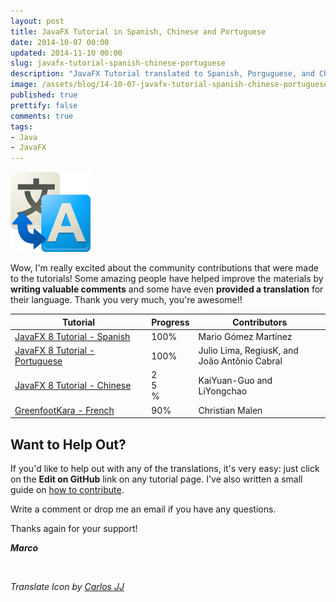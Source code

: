 ```yaml
---
layout: post
title: JavaFX Tutorial in Spanish, Chinese and Portuguese
date: 2014-10-07 00:00
updated: 2014-11-10 00:00
slug: javafx-tutorial-spanish-chinese-portuguese
description: "JavaFX Tutorial translated to Spanish, Porguguese, and Chinese."
image: /assets/blog/14-10-07-javafx-tutorial-spanish-chinese-portuguese/translate.png
published: true
prettify: false
comments: true
tags:
- Java
- JavaFX
---
```


<img class="center-block" src="/assets/blog/14-10-07-javafx-tutorial-spanish-chinese-portuguese/translate.png" alt="translate">

Wow, I'm really excited about the community contributions that were made to the tutorials! Some amazing people have helped improve the materials by **writing valuable comments** and some have even **provided a translation** for their language. Thank you very much, you're awesome!!


<table class="table">
  <thead>
    <tr>
      <th>Tutorial</th>
      <th>Progress</th>
      <th>Contributors</th>
    </tr>
  </thead>
  <tbody>
    <tr>
      <td>
        <a href="/library/javafx-8-tutorial/es/">JavaFX 8 Tutorial - Spanish</a>
      <td>
        <div class="progress">
          <div class="progress-bar" style="width: 100%;">100%</div>
        </div>
      </td>
      <td>Mario Gómez Martínez</td>
    </tr>
    <tr>
      <td>
        <a href="/library/javafx-8-tutorial/pt/">JavaFX 8 Tutorial - Portuguese</a>
      <td>
        <div class="progress">
          <div class="progress-bar" style="width: 100%;">100%</div>
        </div>
      </td>
      <td>Julio Lima, RegiusK, and <br>João Antônio Cabral</td>
    </tr>
    <tr>
      <td>
        <a href="/library/javafx-8-tutorial/zh-cn/">JavaFX 8 Tutorial - Chinese</a>
      <td>
        <div class="progress">
          <div class="progress-bar" style="width: 25%;">25%</div>
        </div>
      </td>
      <td>KaiYuan-Guo and LiYongchao</td>
    </tr>
    <tr>
      <td>
        <a href="/library/greenfoot-kara/fr/chapter1/">GreenfootKara - French</a>
      <td>
        <div class="progress">
          <div class="progress-bar" style="width: 90%;">90%</div>
        </div>
      </td>
      <td>Christian Malen</td>
    </tr>
  </tbody>
</table>


## Want to Help Out?

If you'd like to help out with any of the translations, it's very easy: just click on the **Edit on GitHub** link on any tutorial page. I've also written a small guide on [how to contribute](/library/how-to-contribute/).

Write a comment or drop me an email if you have any questions.

Thanks again for your support!

***Marco***

<br>

*Translate Icon by [Carlos JJ](http://carlosjj.deviantart.com/art/Google-JFK-Icons-ICO-and-PNG-270715545)*